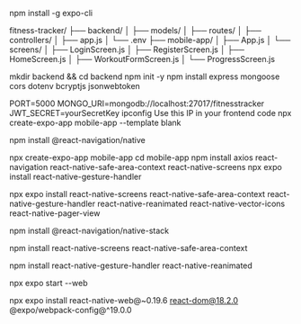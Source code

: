 npm install -g expo-cli

fitness-tracker/ ├── backend/ │ ├── models/ │ ├── routes/ │ ├── controllers/ │ ├── app.js │ └── .env ├── mobile-app/ │ ├── App.js │ └── screens/ │ ├── LoginScreen.js │ ├── RegisterScreen.js │ ├── HomeScreen.js │ ├── WorkoutFormScreen.js │ └── ProgressScreen.js

mkdir backend && cd backend npm init -y npm install express mongoose cors dotenv bcryptjs jsonwebtoken

PORT=5000 MONGO_URI=mongodb://localhost:27017/fitnesstracker JWT_SECRET=yourSecretKey
ipconfig Use this IP in your frontend code
npx create-expo-app mobile-app --template blank

npm install @react-navigation/native 

npx create-expo-app mobile-app
cd mobile-app
npm install axios react-navigation react-native-safe-area-context react-native-screens
npx expo install react-native-gesture-handler

npx expo install react-native-screens react-native-safe-area-context react-native-gesture-handler react-native-reanimated react-native-vector-icons react-native-pager-view 

npm install @react-navigation/native-stack 

npm install react-native-screens react-native-safe-area-context 

npm install react-native-gesture-handler react-native-reanimated

npx expo start --web

npx expo install react-native-web@~0.19.6 react-dom@18.2.0 @expo/webpack-config@^19.0.0

